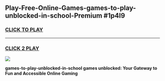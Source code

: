 
## Play-Free-Online-Games-games-to-play-unblocked-in-school-Premium #1p4l9
<h3>
<a href="https://premium.freeplayer.one?title=games-to-play-unblocked-in-school&ref=8M">CLICK TO PLAY</a></h3>
<hr>

<h3>
<a href="https://premium.freeplayer.one?title=games-to-play-unblocked-in-school&ref=8M">CLICK 2 PLAY</a>
  
</h3>

<a href="https://premium.freeplayer.one?title=games-to-play-unblocked-in-school&ref=8M"><img src="https://clearcache.store/games.png"></a>


**games-to-play-unblocked-in-school games unblocked: Your Gateway to Fun and Accessible Online Gaming**
